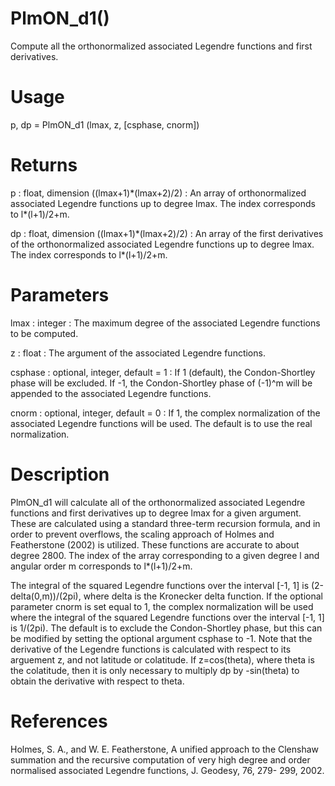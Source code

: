 # PlmON_d1()

Compute all the orthonormalized associated Legendre functions and first derivatives.

# Usage

p, dp = PlmON_d1 (lmax, z, [csphase, cnorm])

# Returns

p : float, dimension ((lmax+1)\*(lmax+2)/2)
:   An array of orthonormalized associated Legendre functions up to degree lmax. The index corresponds to l*(l+1)/2+m.

dp : float, dimension ((lmax+1)\*(lmax+2)/2)
:   An array of the first derivatives of the orthonormalized associated Legendre functions up to degree lmax. The index corresponds to l*(l+1)/2+m.

# Parameters

lmax : integer
:   The maximum degree of the associated Legendre functions to be computed.

z : float
:   The argument of the associated Legendre functions.

csphase : optional, integer, default = 1
:   If 1 (default), the Condon-Shortley phase will be excluded. If -1, the Condon-Shortley phase of (-1)^m will be appended to the associated Legendre functions.

cnorm : optional, integer, default = 0
:   If 1, the complex normalization of the associated Legendre functions will be used. The default is to use the real normalization.

# Description

PlmON_d1 will calculate all of the orthonormalized associated Legendre functions and first derivatives up to degree lmax for a given argument. These are calculated using a standard three-term recursion formula, and in order to prevent overflows, the scaling approach of Holmes and Featherstone (2002) is utilized. These functions are accurate to about degree 2800. The index of the array corresponding to a given degree l and angular order m corresponds to l*(l+1)/2+m.

The integral of the squared Legendre functions over the interval [-1, 1] is (2-delta(0,m))/(2pi), where delta is the Kronecker delta function. If the optional parameter cnorm is set equal to 1, the complex normalization will be used where the integral of the squared Legendre functions over the interval [-1, 1] is 1/(2pi). The default is to exclude the Condon-Shortley phase, but this can be modified by setting the optional argument csphase to -1. Note that the derivative of the Legendre functions is calculated with respect to its arguement z, and not latitude or colatitude. If z=cos(theta), where theta is the colatitude, then it is only necessary to multiply dp by -sin(theta) to obtain the derivative with respect to theta.

# References

Holmes, S. A., and W. E. Featherstone, A unified approach to the Clenshaw
summation and the recursive computation of very high degree and
order normalised associated Legendre functions, J. Geodesy, 76, 279-
299, 2002.
